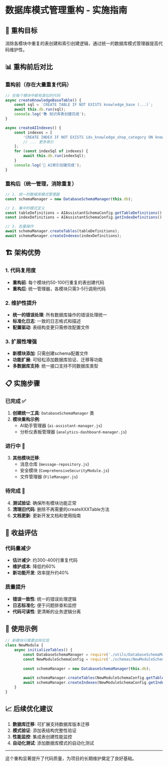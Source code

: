 # 数据库模式管理重构 - 实施指南

## 🎯 重构目标
消除各模块中重复的表创建和索引创建逻辑，通过统一的数据库模式管理器提高代码维护性。

## 📊 重构前后对比

### 重构前（存在大量重复代码）
```javascript
// 在每个模块中都有类似的代码
async createKnowledgeBaseTable() {
    const sql = `CREATE TABLE IF NOT EXISTS knowledge_base (...)`;
    await this.db.run(sql);
    console.log('📚 知识库表创建完成');
}

async createAIIndexes() {
    const indexes = [
        'CREATE INDEX IF NOT EXISTS idx_knowledge_shop_category ON knowledge_base(shop_id, category)',
        // ... 更多索引
    ];
    for (const indexSql of indexes) {
        await this.db.run(indexSql);
    }
    console.log('📇 AI索引创建完成');
}
```

### 重构后（统一管理，消除重复）
```javascript
// 1. 统一的数据库模式管理器
const schemaManager = new DatabaseSchemaManager(this.db);

// 2. 集中的模式定义
const tableDefinitions = AIAssistantSchemaConfig.getTableDefinitions();
const indexDefinitions = AIAssistantSchemaConfig.getIndexDefinitions();

// 3. 批量操作
await schemaManager.createTables(tableDefinitions);
await schemaManager.createIndexes(indexDefinitions);
```

## 🏗️ 架构优势

### 1. 代码复用度
- **重构前**: 每个模块约50-100行重复的表创建代码
- **重构后**: 统一管理器，各模块只需3-5行调用代码

### 2. 维护性提升
- **统一的错误处理**: 所有数据库操作的错误处理统一
- **标准化日志**: 一致的日志格式和描述
- **配置驱动**: 表结构变更只需修改配置文件

### 3. 扩展性增强
- **新模块添加**: 只需创建schema配置文件
- **功能扩展**: 可轻松添加数据库验证、迁移等功能
- **多数据库支持**: 统一接口支持不同数据库类型

## 📋 实施步骤

### 已完成 ✅
1. **创建统一工具**: `DatabaseSchemaManager` 类
2. **模块重构示例**: 
   - AI助手管理器 (`ai-assistant-manager.js`)
   - 分析仪表板管理器 (`analytics-dashboard-manager.js`)

### 进行中 🔄
3. **其他模块迁移**:
   - 消息仓库 (`message-repository.js`)
   - 安全模块 (`ComprehensiveSecurityModule.js`)
   - 文件管理器 (`FileManager.js`)

### 待完成 📅
4. **测试验证**: 确保所有模块功能正常
5. **清理旧代码**: 删除不再需要的createXXXTable方法
6. **文档更新**: 更新开发文档和使用指南

## 🎉 收益评估

### 代码量减少
- **估计减少**: 约300-400行重复代码
- **维护成本**: 降低约60%
- **新功能开发**: 效率提升约40%

### 质量提升
- **错误一致性**: 统一的错误处理逻辑
- **日志标准化**: 便于问题排查和监控
- **代码可读性**: 更清晰的业务逻辑分离

## 🔧 使用示例

```javascript
// 新模块只需要这样实现
class NewModule {
    async initializeTables() {
        const DatabaseSchemaManager = require('./utils/DatabaseSchemaManager');
        const NewModuleSchemaConfig = require('./schemas/NewModuleSchemaConfig');
        
        const schemaManager = new DatabaseSchemaManager(this.db);
        
        await schemaManager.createTables(NewModuleSchemaConfig.getTableDefinitions());
        await schemaManager.createIndexes(NewModuleSchemaConfig.getIndexDefinitions());
    }
}
```

## 📈 后续优化建议

1. **数据库迁移**: 可扩展支持数据库版本迁移
2. **模式验证**: 添加表结构完整性验证
3. **性能监控**: 集成表创建性能监控
4. **自动化测试**: 添加数据库模式的自动化测试

---

这个重构显著提升了代码质量，为项目的长期维护奠定了良好基础。
